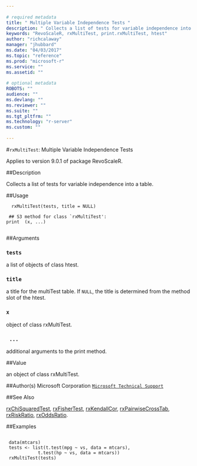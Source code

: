 ```yaml
--- 
 
# required metadata 
title: " Multiple Variable Independence Tests " 
description: " Collects a list of tests for variable independence into a table. " 
keywords: "RevoScaleR, rxMultiTest, print.rxMultiTest, htest" 
author: "richcalaway" 
manager: "jhubbard" 
ms.date: "04/03/2017" 
ms.topic: "reference" 
ms.prod: "microsoft-r" 
ms.service: "" 
ms.assetid: "" 
 
# optional metadata 
ROBOTS: "" 
audience: "" 
ms.devlang: "" 
ms.reviewer: "" 
ms.suite: "" 
ms.tgt_pltfrm: "" 
ms.technology: "r-server" 
ms.custom: "" 
 
--- 
```

 
 
 
 
 #`rxMultiTest`:  Multiple Variable Independence Tests 

 Applies to version 9.0.1 of package RevoScaleR.
 
 
 ##Description
 
Collects a list of tests for variable independence into a table.
 
 
 
 ##Usage

```   
  rxMultiTest(tests, title = NULL)
  
 ## S3 method for class `rxMultiTest':
print  (x, ...)
 
```
 
 
 ##Arguments

   
    
 ### `tests`
 a list of objects of class htest. 
  
  
    
 ### `title`
 a title for the multiTest table. If `NULL`, the title is determined from  the method slot of the htest. 
  
  
    
 ### `x`
 object of class rxMultiTest. 
  
  
    
 ### ` ...`
 additional arguments to the print method. 
  
 
 
 
 ##Value
 
an object of class rxMultiTest.
 
 
 ##Author(s)
 Microsoft Corporation [`Microsoft Technical Support`](https://go.microsoft.com/fwlink/?LinkID=698556&clcid=0x409)
 
 
 
 ##See Also
 
[rxChiSquaredTest](rxChiSquaredTest.md),
[rxFisherTest](rxChiSquaredTest.md),
[rxKendallCor](rxChiSquaredTest.md),
[rxPairwiseCrossTab](rxPairwiseCrosstab.md),
[rxRiskRatio](rxRiskRatio.md),
[rxOddsRatio](rxRiskRatio.md).
   
 
 ##Examples

 ```
   
  data(mtcars) 
  tests <- list(t.test(mpg ~ vs, data = mtcars),
   		     t.test(hp ~ vs, data = mtcars))
  rxMultiTest(tests)
 
```
 
 
 
